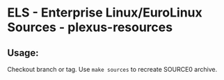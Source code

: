 # ELS - Enterprise Linux/EuroLinux Sources - plexus-resources
 
## Usage:
  Checkout branch or tag. Use `make sources` to recreate  SOURCE0 archive.
